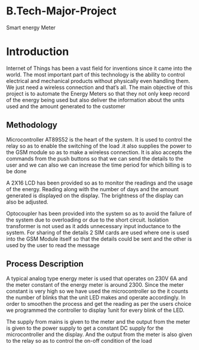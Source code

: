 # B.Tech-Major-Project
Smart energy Meter
# Introduction
Internet of Things has been a vast field for
inventions since it came into the world.
The most important part of this technology
is the ability to control electrical and
mechanical products without physically
even handling them. We just need a
wireless connection and that’s all.
The main objective of this project is to
automate the Energy Meters so that they
not only keep record of the energy being
used but also deliver the information about
the units used and the amount generated to
the customer
## Methodology

Microcontroller AT89S52 is the heart of
the system. It is used to control the relay
so as to enable the switching of the load .it
also supplies the power to the GSM
module so as to make a wireless
connection. It is also accepts the
commands from the push buttons so that
we can send the details to the user and we
can also we can increase the time period
for which billing is to be done

A 2X16 LCD has been provided so as to
monitor the readings and the usage of the
energy. Reading along with the number of
days and the amount generated is displayed on the display. The brightness of
the display can also be adjusted.


Optocoupler has been provided into the
system so as to avoid the failure of the
system due to overloading or due to the
short circuit. Isolation transformer is not
used as it adds unnecessary input
inductance to the system.
For sharing of the details 2 SIM cards are
used where one is used into the GSM
Module itself so that the details could be
sent and the other is used by the user to
read the message

## Process Description

A typical analog type energy meter is used
that operates on 230V 6A and the meter
constant of the energy meter is around
2300. Since the meter constant is very high
so we have used the microcontroller so the
it counts the number of blinks that the unit
LED makes and operate accordingly. In
order to smoothen the process and get the
reading as per the users choice we
programmed the controller to display 1unit
for every blink of the LED.


The supply from mains is given to the
meter and the output from the meter is
given to the power supply to get a constant
DC supply for the microcontroller and the
display. And the output from the meter is
also given to the relay so as to control the
on-off condition of the load
